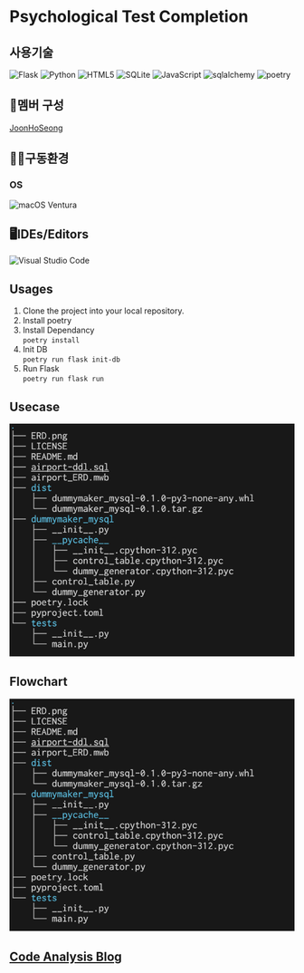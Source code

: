 # Psychological Test Completion

## 사용기술
![Flask](https://img.shields.io/badge/flask-%23000.svg?style=for-the-badge&logo=flask&logoColor=white)
![Python](https://img.shields.io/badge/python-3670A0?style=for-the-badge&logo=python&logoColor=ffdd54)
![HTML5](https://img.shields.io/badge/html5-%23E34F26.svg?style=for-the-badge&logo=html5&logoColor=white)
![SQLite](https://img.shields.io/badge/sqlite-%2307405e.svg?style=for-the-badge&logo=sqlite&logoColor=white)
![JavaScript](https://img.shields.io/badge/javascript-%23323330.svg?style=for-the-badge&logo=javascript&logoColor=%23F7DF1E)
![sqlalchemy](https://img.shields.io/badge/sqlalchemy-D71F00?style=for-the-badge&logo=sqlalchemy&logoColor=white)
![poetry](https://img.shields.io/badge/poetry-60A5FA?style=for-the-badge&logo=poetry&logoColor=white)

## 👤멤버 구성
[JoonHoSeong](https://github.com/JoonHoSeong)

## :man_mechanic:구동환경
### OS
![macOS](https://img.shields.io/badge/mac%20os-000000?style=for-the-badge&logo=macos&logoColor=F0F0F0&style=flat) Ventura

## 🖥IDEs/Editors
![Visual Studio Code](https://img.shields.io/badge/Visual%20Studio%20Code-0078d7.svg?style=for-the-badge&logo=visual-studio-code&logoColor=white)

## Usages
1. Clone the project into your local repository.
2. Install poetry
3. Install Dependancy  
`
poetry install
`  
4. Init DB  
`
poetry run flask init-db
`  
5. Run Flask  
`
poetry run flask run
`  

## Usecase
![title](https://github.com/JoonHoSeong/OZ_Backend_School_SideProject/blob/main/dummyMaker_MYSQL/image/image.png)   
## Flowchart
![title](https://github.com/JoonHoSeong/OZ_Backend_School_SideProject/blob/main/dummyMaker_MYSQL/image/image.png)   
## [Code Analysis Blog](https://github.com/JoonHoSeong/OZ_Backend_School_SideProject/blob/main/dummyMaker_MYSQL/image/image.png)   

